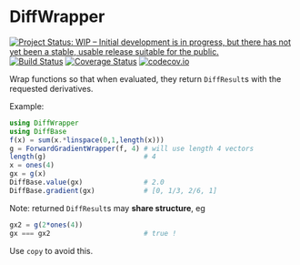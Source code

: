 # DiffWrapper

[![Project Status: WIP – Initial development is in progress, but there has not yet been a stable, usable release suitable for the public.](http://www.repostatus.org/badges/latest/wip.svg)](http://www.repostatus.org/#wip)
[![Build Status](https://travis-ci.org/tpapp/DiffWrapper.jl.svg?branch=master)](https://travis-ci.org/tpapp/DiffWrapper.jl)
[![Coverage Status](https://coveralls.io/repos/tpapp/DiffWrapper.jl/badge.svg?branch=master&service=github)](https://coveralls.io/github/tpapp/DiffWrapper.jl?branch=master)
[![codecov.io](http://codecov.io/github/tpapp/DiffWrapper.jl/coverage.svg?branch=master)](http://codecov.io/github/tpapp/DiffWrapper.jl?branch=master)

Wrap functions so that when evaluated, they return `DiffResult`s with
the requested derivatives.

Example:
```julia
using DiffWrapper
using DiffBase
f(x) = sum(x.*linspace(0,1,length(x)))
g = ForwardGradientWrapper(f, 4) # will use length 4 vectors
length(g)                        # 4
x = ones(4)
gx = g(x)
DiffBase.value(gx)               # 2.0
DiffBase.gradient(gx)            # [0, 1/3, 2/6, 1]
```

Note: returned `DiffResult`s may **share structure**, eg
```julia
gx2 = g(2*ones(4))
gx === gx2                       # true !
```
Use `copy` to avoid this.
